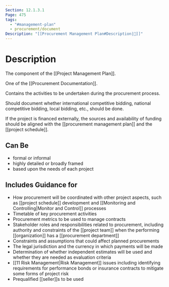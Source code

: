 ```yaml
---
Section: 12.1.3.1
Page: 475
tags:
  - "#management-plan"
  - procurement/document
Description: "[[Procurement Management Plan#Description|📝]]"
---
```

# Description
The component of the [[Project Management Plan]].

One of the [[Procurement Documentation]].

Contains the activities to be undertaken during the procurement process.

Should document whether international competitive bidding, national competitive bidding, local bidding, etc., should be done.

If the project is financed externally, the sources and availability of funding should be aligned with the [[procurement management plan]] and the [[project schedule]].
## Can Be
- formal or informal
- highly detailed or broadly framed
- based upon the needs of each project
## Includes Guidance for
- How procurement will be coordinated with other project aspects, such as [[project schedule]] development and [[Monitoring and Controlling|Monitor and Control]] processes
- Timetable of key procurement activities
- Procurement metrics to be used to manage contracts
- Stakeholder roles and responsibilities related to procurement, including authority and constraints of the [[project team]] when the performing [[organization]] has a [[procurement department]]
- Constraints and assumptions that could affect planned procurements
- The legal jurisdiction and the currency in which payments will be made
- Determination of whether independent estimates will be used and whether they are needed as evaluation criteria
- [[11 Risk Management|Risk Management]] issues including identifying requirements for performance bonds or insurance contracts to mitigate some forms of project risk
- Prequalified [[seller]]s to be used

